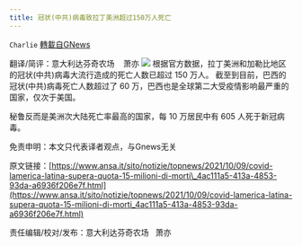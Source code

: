 ```yaml
---
title: 冠状(中共)病毒致拉丁美洲超过150万人死亡
---
```

`Charlie` [轉載自GNews](https://gnews.org/zh-hans/1582886/)

翻译/简评：意大利达芬奇农场    萧亦
![](https://assets.gnews.org/wp-content/uploads/2021/10/10092.jpg)
根据官方数据，拉丁美洲和加勒比地区的冠状(中共)病毒大流行造成的死亡人数已超过 150 万人。 截至到目前，巴西的冠状(中共)病毒死亡人数超过了 60 万，巴西也是全球第二大受疫情影响最严重的国家，仅次于美国。

秘鲁反而是美洲次大陆死亡率最高的国家，每 10 万居民中有 605 人死于新冠病毒。

免责申明：本文只代表译者观点，与Gnews无关

原文链接：[https://www.ansa.it/sito/notizie/topnews/2021/10/09/covid-lamerica-latina-supera-quota-15-milioni-di-morti\_4ac111a5-413a-4853-93da-a6936f206e7f.html](https://www.ansa.it/sito/notizie/topnews/2021/10/09/covid-lamerica-latina-supera-quota-15-milioni-di-morti_4ac111a5-413a-4853-93da-a6936f206e7f.html)

责任编辑/校对/发布：意大利达芬奇农场   萧亦
